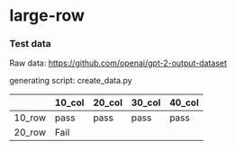 # large-row


### Test data
Raw data: https://github.com/openai/gpt-2-output-dataset

generating script: create_data.py

|        | 10_col | 20_col | 30_col | 40_col |
| ------ | ------ | ------ | ------ | ------ |
| 10_row | pass   | pass   | pass   | pass   |
| 20_row | Fail   |        |        |        |
